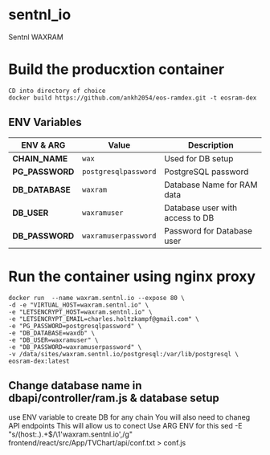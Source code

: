 # sentnl_io
Sentnl WAXRAM


# Build the producxtion container
```
CD into directory of choice
docker build https://github.com/ankh2054/eos-ramdex.git -t eosram-dex 

```


## ENV Variables

|ENV & ARG                 |Value                          |Description                                   |
|--------------------------|---------------------------------------|--------------------------------------|
|**CHAIN_NAME**            |`wax`                                  | Used for DB setup                    |
|**PG_PASSWORD**           |`postgresqlpassword`                   | PostgreSQL password                  |
|**DB_DATABASE**           |`waxram`                               | Database Name for RAM data           |
|**DB_USER**               |`waxramuser`                           | Database user with access to DB      |
|**DB_PASSWORD**           |`waxramuserpassword`                   | Password for Database user       	  |




# Run the container using nginx proxy

```
docker run  --name waxram.sentnl.io --expose 80 \
-d -e "VIRTUAL_HOST=waxram.sentnl.io" \
-e "LETSENCRYPT_HOST=waxram.sentnl.io" \
-e "LETSENCRYPT_EMAIL=charles.holtzkampf@gmail.com" \
-e "PG_PASSWORD=postgresqlpassword" \
-e "DB_DATABASE=waxdb" \
-e "DB_USER=waxramuser" \
-e "DB_PASSWORD=waxramuserpassword" \
-v /data/sites/waxram.sentnl.io/postgresql:/var/lib/postgresql \
eosram-dex:latest
```

##  Change database name in dbapi/controller/ram.js & database setup 
use ENV variable to create DB for any chain
You will also need to chaneg API endpoints
This will allow us to conect 
Use ARG ENV for this
sed -E "s/(host:.).+$/\1'waxram.sentnl.io',/g" frontend/react/src/App/TVChart/api/conf.txt > conf.js